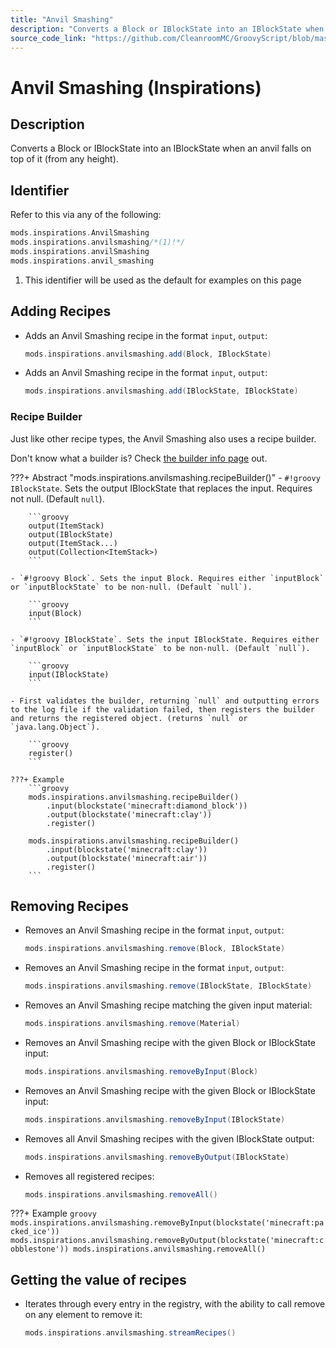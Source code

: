```yaml
---
title: "Anvil Smashing"
description: "Converts a Block or IBlockState into an IBlockState when an anvil falls on top of it (from any height)."
source_code_link: "https://github.com/CleanroomMC/GroovyScript/blob/master/src/main/java/com/cleanroommc/groovyscript/compat/mods/inspirations/AnvilSmashing.java"
---
```


# Anvil Smashing (Inspirations)

## Description

Converts a Block or IBlockState into an IBlockState when an anvil falls on top of it (from any height).

## Identifier

Refer to this via any of the following:

```groovy hl_lines="2"
mods.inspirations.AnvilSmashing
mods.inspirations.anvilsmashing/*(1)!*/
mods.inspirations.anvilSmashing
mods.inspirations.anvil_smashing
```

1. This identifier will be used as the default for examples on this page

## Adding Recipes

- Adds an Anvil Smashing recipe in the format `input`, `output`:

    ```groovy
    mods.inspirations.anvilsmashing.add(Block, IBlockState)
    ```

- Adds an Anvil Smashing recipe in the format `input`, `output`:

    ```groovy
    mods.inspirations.anvilsmashing.add(IBlockState, IBlockState)
    ```


### Recipe Builder

Just like other recipe types, the Anvil Smashing also uses a recipe builder.

Don't know what a builder is? Check [the builder info page](../../../groovy/builder.md) out.

???+ Abstract "mods.inspirations.anvilsmashing.recipeBuilder()"
    - `#!groovy IBlockState`. Sets the output IBlockState that replaces the input. Requires not null. (Default `null`).

        ```groovy
        output(ItemStack)
        output(IBlockState)
        output(ItemStack...)
        output(Collection<ItemStack>)
        ```

    - `#!groovy Block`. Sets the input Block. Requires either `inputBlock` or `inputBlockState` to be non-null. (Default `null`).

        ```groovy
        input(Block)
        ```

    - `#!groovy IBlockState`. Sets the input IBlockState. Requires either `inputBlock` or `inputBlockState` to be non-null. (Default `null`).

        ```groovy
        input(IBlockState)
        ```

    - First validates the builder, returning `null` and outputting errors to the log file if the validation failed, then registers the builder and returns the registered object. (returns `null` or `java.lang.Object`).

        ```groovy
        register()
        ```

    ???+ Example
        ```groovy
        mods.inspirations.anvilsmashing.recipeBuilder()
            .input(blockstate('minecraft:diamond_block'))
            .output(blockstate('minecraft:clay'))
            .register()

        mods.inspirations.anvilsmashing.recipeBuilder()
            .input(blockstate('minecraft:clay'))
            .output(blockstate('minecraft:air'))
            .register()
        ```



## Removing Recipes

- Removes an Anvil Smashing recipe in the format `input`, `output`:

    ```groovy
    mods.inspirations.anvilsmashing.remove(Block, IBlockState)
    ```

- Removes an Anvil Smashing recipe in the format `input`, `output`:

    ```groovy
    mods.inspirations.anvilsmashing.remove(IBlockState, IBlockState)
    ```

- Removes an Anvil Smashing recipe matching the given input material:

    ```groovy
    mods.inspirations.anvilsmashing.remove(Material)
    ```

- Removes an Anvil Smashing recipe with the given Block or IBlockState input:

    ```groovy
    mods.inspirations.anvilsmashing.removeByInput(Block)
    ```

- Removes an Anvil Smashing recipe with the given Block or IBlockState input:

    ```groovy
    mods.inspirations.anvilsmashing.removeByInput(IBlockState)
    ```

- Removes all Anvil Smashing recipes with the given IBlockState output:

    ```groovy
    mods.inspirations.anvilsmashing.removeByOutput(IBlockState)
    ```

- Removes all registered recipes:

    ```groovy
    mods.inspirations.anvilsmashing.removeAll()
    ```

???+ Example
    ```groovy
    mods.inspirations.anvilsmashing.removeByInput(blockstate('minecraft:packed_ice'))
    mods.inspirations.anvilsmashing.removeByOutput(blockstate('minecraft:cobblestone'))
    mods.inspirations.anvilsmashing.removeAll()
    ```

## Getting the value of recipes

- Iterates through every entry in the registry, with the ability to call remove on any element to remove it:

    ```groovy
    mods.inspirations.anvilsmashing.streamRecipes()
    ```
